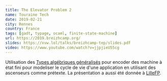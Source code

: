```yaml
---
title: The Elevator Problem 2
name: Touraine Tech
date: 2019-02-21
city: Rennes
country: France
tags: [gadt, typage, ocaml, finite-state-machine]
url: https://2019.breizhcamp.org/
slides: https://xvw.lol/talks/breizhcamp-tep/slides.pdf
video: https://www.youtube.com/watch?v=jjpjieU55cg
---
```


Utilisation des [Types algébriques
généralisés](https://ocaml.org/manual/5.2/gadts-tutorial.html) pour
encoder des machine à état fini pour modeliser le cycle de vie d'une
application en utilisant des ascenseurs comme prétexte. La
présentation a aussi été donnée à
[LilleFP](https://github.com/lambdalille/talks?tab=readme-ov-file#lillefp13-gadts-et-types-d%C3%A9pendants-).
